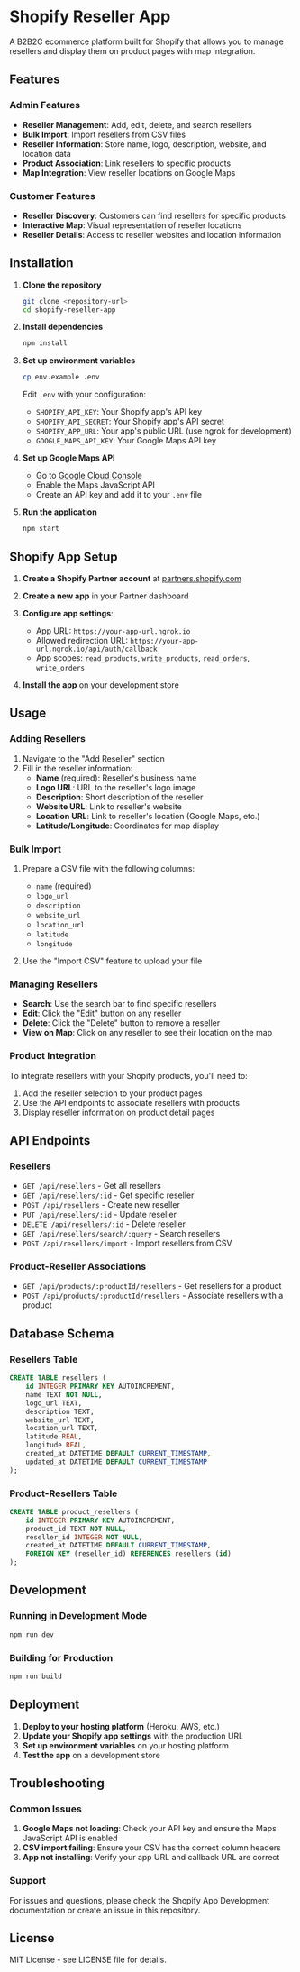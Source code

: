 # Shopify Reseller App

A B2B2C ecommerce platform built for Shopify that allows you to manage resellers and display them on product pages with map integration.

## Features

### Admin Features

- **Reseller Management**: Add, edit, delete, and search resellers
- **Bulk Import**: Import resellers from CSV files
- **Reseller Information**: Store name, logo, description, website, and location data
- **Product Association**: Link resellers to specific products
- **Map Integration**: View reseller locations on Google Maps

### Customer Features

- **Reseller Discovery**: Customers can find resellers for specific products
- **Interactive Map**: Visual representation of reseller locations
- **Reseller Details**: Access to reseller websites and location information

## Installation

1. **Clone the repository**

   ```bash
   git clone <repository-url>
   cd shopify-reseller-app
   ```

2. **Install dependencies**

   ```bash
   npm install
   ```

3. **Set up environment variables**

   ```bash
   cp env.example .env
   ```

   Edit `.env` with your configuration:

   - `SHOPIFY_API_KEY`: Your Shopify app's API key
   - `SHOPIFY_API_SECRET`: Your Shopify app's API secret
   - `SHOPIFY_APP_URL`: Your app's public URL (use ngrok for development)
   - `GOOGLE_MAPS_API_KEY`: Your Google Maps API key

4. **Set up Google Maps API**

   - Go to [Google Cloud Console](https://console.cloud.google.com/)
   - Enable the Maps JavaScript API
   - Create an API key and add it to your `.env` file

5. **Run the application**
   ```bash
   npm start
   ```

## Shopify App Setup

1. **Create a Shopify Partner account** at [partners.shopify.com](https://partners.shopify.com)

2. **Create a new app** in your Partner dashboard

3. **Configure app settings**:

   - App URL: `https://your-app-url.ngrok.io`
   - Allowed redirection URL: `https://your-app-url.ngrok.io/api/auth/callback`
   - App scopes: `read_products`, `write_products`, `read_orders`, `write_orders`

4. **Install the app** on your development store

## Usage

### Adding Resellers

1. Navigate to the "Add Reseller" section
2. Fill in the reseller information:
   - **Name** (required): Reseller's business name
   - **Logo URL**: URL to the reseller's logo image
   - **Description**: Short description of the reseller
   - **Website URL**: Link to reseller's website
   - **Location URL**: Link to reseller's location (Google Maps, etc.)
   - **Latitude/Longitude**: Coordinates for map display

### Bulk Import

1. Prepare a CSV file with the following columns:

   - `name` (required)
   - `logo_url`
   - `description`
   - `website_url`
   - `location_url`
   - `latitude`
   - `longitude`

2. Use the "Import CSV" feature to upload your file

### Managing Resellers

- **Search**: Use the search bar to find specific resellers
- **Edit**: Click the "Edit" button on any reseller
- **Delete**: Click the "Delete" button to remove a reseller
- **View on Map**: Click on any reseller to see their location on the map

### Product Integration

To integrate resellers with your Shopify products, you'll need to:

1. Add the reseller selection to your product pages
2. Use the API endpoints to associate resellers with products
3. Display reseller information on product detail pages

## API Endpoints

### Resellers

- `GET /api/resellers` - Get all resellers
- `GET /api/resellers/:id` - Get specific reseller
- `POST /api/resellers` - Create new reseller
- `PUT /api/resellers/:id` - Update reseller
- `DELETE /api/resellers/:id` - Delete reseller
- `GET /api/resellers/search/:query` - Search resellers
- `POST /api/resellers/import` - Import resellers from CSV

### Product-Reseller Associations

- `GET /api/products/:productId/resellers` - Get resellers for a product
- `POST /api/products/:productId/resellers` - Associate resellers with a product

## Database Schema

### Resellers Table

```sql
CREATE TABLE resellers (
    id INTEGER PRIMARY KEY AUTOINCREMENT,
    name TEXT NOT NULL,
    logo_url TEXT,
    description TEXT,
    website_url TEXT,
    location_url TEXT,
    latitude REAL,
    longitude REAL,
    created_at DATETIME DEFAULT CURRENT_TIMESTAMP,
    updated_at DATETIME DEFAULT CURRENT_TIMESTAMP
);
```

### Product-Resellers Table

```sql
CREATE TABLE product_resellers (
    id INTEGER PRIMARY KEY AUTOINCREMENT,
    product_id TEXT NOT NULL,
    reseller_id INTEGER NOT NULL,
    created_at DATETIME DEFAULT CURRENT_TIMESTAMP,
    FOREIGN KEY (reseller_id) REFERENCES resellers (id)
);
```

## Development

### Running in Development Mode

```bash
npm run dev
```

### Building for Production

```bash
npm run build
```

## Deployment

1. **Deploy to your hosting platform** (Heroku, AWS, etc.)
2. **Update your Shopify app settings** with the production URL
3. **Set up environment variables** on your hosting platform
4. **Test the app** on a development store

## Troubleshooting

### Common Issues

1. **Google Maps not loading**: Check your API key and ensure the Maps JavaScript API is enabled
2. **CSV import failing**: Ensure your CSV has the correct column headers
3. **App not installing**: Verify your app URL and callback URL are correct

### Support

For issues and questions, please check the Shopify App Development documentation or create an issue in this repository.

## License

MIT License - see LICENSE file for details.
